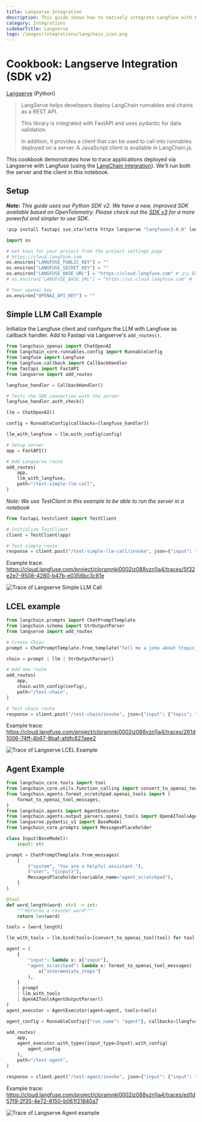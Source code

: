 ```yaml
---
title: Langserve Integration
description: This guide shows how to natively integrate Langfuse with LangChain's Langserve for observability, metrics, evals, prompt management, playground, datasets.
category: Integrations
sidebarTitle: Langserve
logo: /images/integrations/langchain_icon.png
---
```


# Cookbook: Langserve Integration (SDK v2)

[Langserve](https://python.langchain.com/docs/langserve/) (Python)
> LangServe helps developers deploy LangChain runnables and chains as a REST API.
>
> This library is integrated with FastAPI and uses pydantic for data validation.
>
> In addition, it provides a client that can be used to call into runnables deployed on a server. A JavaScript client is available in LangChain.js.

This cookbook demonstrates how to trace applications deployed via Langserve with Langfuse (using the [LangChain integration](https://langfuse.com/integrations/frameworks/langchain)). We'll run both the server and the client in this notebook.

## Setup

_**Note:** This guide uses our Python SDK v2. We have a new, improved SDK available based on OpenTelemetry. Please check out the [SDK v3](https://langfuse.com/docs/sdk/python/sdk-v3) for a more powerful and simpler to use SDK._


```python
!pip install fastapi sse_starlette httpx langserve "langfuse<3.0.0" langchain-openai langchain
```


```python
import os

# Get keys for your project from the project settings page
# https://cloud.langfuse.com
os.environ["LANGFUSE_PUBLIC_KEY"] = ""
os.environ["LANGFUSE_SECRET_KEY"] = ""
os.environ["LANGFUSE_BASE_URL"] = "https://cloud.langfuse.com" # 🇪🇺 EU region
# os.environ["LANGFUSE_BASE_URL"] = "https://us.cloud.langfuse.com" # 🇺🇸 US region

# Your openai key
os.environ["OPENAI_API_KEY"] = ""
```

## Simple LLM Call Example

Initialize the Langfuse client and configure the LLM with Langfuse as callback handler. Add to Fastapi via Langserve's `add_routes()`.


```python
from langchain_openai import ChatOpenAI
from langchain_core.runnables.config import RunnableConfig
from langfuse import Langfuse
from langfuse.callback import CallbackHandler
from fastapi import FastAPI
from langserve import add_routes

langfuse_handler = CallbackHandler()

# Tests the SDK connection with the server
langfuse_handler.auth_check()

llm = ChatOpenAI()

config = RunnableConfig(callbacks=[langfuse_handler])

llm_with_langfuse = llm.with_config(config)

# Setup server
app = FastAPI()

# Add Langserve route
add_routes(
    app,
    llm_with_langfuse,
    path="/test-simple-llm-call",
)
```



*Note: We use TestClient in this example to be able to run the server in a notebook*


```python
from fastapi.testclient import TestClient

# Initialize TestClient
client = TestClient(app)

# Test simple route
response = client.post("/test-simple-llm-call/invoke", json={"input": "Tell me a joke?"})
```

Example trace: https://cloud.langfuse.com/project/cloramnkj0002jz088vzn1ja4/traces/5f32e2e7-9508-4280-b47b-e0356bc3c81e

![Trace of Langserve Simple LLM Call](https://langfuse.com/images/cookbook/integration_langserve_simple.png)

## LCEL example


```python
from langchain.prompts import ChatPromptTemplate
from langchain.schema import StrOutputParser
from langserve import add_routes

# Create Chain
prompt = ChatPromptTemplate.from_template("Tell me a joke about {topic}")

chain = prompt | llm | StrOutputParser()

# Add new route
add_routes(
    app,
    chain.with_config(config),
    path="/test-chain",
)

# Test chain route
response = client.post("/test-chain/invoke", json={"input": {"topic": "Berlin"}})
```

Example trace: https://cloud.langfuse.com/project/cloramnkj0002jz088vzn1ja4/traces/261d1006-74ff-4b67-8baf-afdfc827aee2

![Trace of Langserve LCEL Example](https://langfuse.com/images/cookbook/integration_langserve_chain.png)

## Agent Example


```python
from langchain_core.tools import tool
from langchain_core.utils.function_calling import convert_to_openai_tool
from langchain.agents.format_scratchpad.openai_tools import (
    format_to_openai_tool_messages,
)
from langchain.agents import AgentExecutor
from langchain.agents.output_parsers.openai_tools import OpenAIToolsAgentOutputParser
from langserve.pydantic_v1 import BaseModel
from langchain_core.prompts import MessagesPlaceholder

class Input(BaseModel):
    input: str

prompt = ChatPromptTemplate.from_messages(
    [
        ("system", "You are a helpful assistant."),
        ("user", "{input}"),
        MessagesPlaceholder(variable_name="agent_scratchpad"),
    ]
)

@tool
def word_length(word: str) -> int:
    """Returns a counter word"""
    return len(word)

tools = [word_length]

llm_with_tools = llm.bind(tools=[convert_to_openai_tool(tool) for tool in tools])

agent = (
    {
        "input": lambda x: x["input"],
        "agent_scratchpad": lambda x: format_to_openai_tool_messages(
            x["intermediate_steps"]
        ),
    }
    | prompt
    | llm_with_tools
    | OpenAIToolsAgentOutputParser()
)
agent_executor = AgentExecutor(agent=agent, tools=tools)

agent_config = RunnableConfig({"run_name": "agent"}, callbacks=[langfuse_handler])

add_routes(
    app,
    agent_executor.with_types(input_type=Input).with_config(
        agent_config
    ),
    path="/test-agent",
)

response = client.post("/test-agent/invoke", json={"input": {"input": "How long is Leonardo DiCaprios last name?"}})
```

Example trace: https://cloud.langfuse.com/project/cloramnkj0002jz088vzn1ja4/traces/ed1d57f9-2f35-4e72-8150-b061f21840a7

![Trace of Langserve Agent example](https://langfuse.com/images/cookbook/integration_langserve_agent.png)
